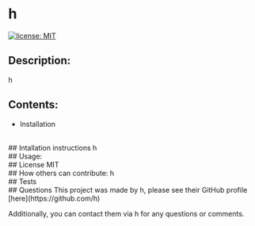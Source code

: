 
# h
[![license: MIT](https://img.shields.io/badge/License-MIT-yellow.svg)](https://opensource.org/licenses/MIT
)
## Description:
h
<br>
## Contents:
<ul>
<li>Installation</li>
</ul>
<br>
## Intallation instructions
h
<br>
## Usage:

<br>
## License
MIT
<br>
## How others can contribute:
h
<br>
## Tests

<br>
## Questions
This project was made by h, please see their GitHub profile [here](https://github.com/h)

Additionally, you can contact them via h for any questions or comments. 
